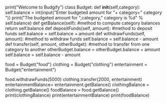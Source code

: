 print("Welcome to Budgify")
class Budget:
    def __init__(self,category):
         self.balance = int(input("Enter budgeted amount for "+ category+" category "))
         print("The budgeted amount for ",category," category is %d" % self.balance)
    def getBalance(self):                      #method to compute category balances
        return self.balance
    def depositFunds(self, amount):           #method to deposit funds
        self.balance = self.balance + amount
    def withdrawFunds(self, amount):            #method to withdraw funds
        self.balance = self.balance - amount
    def transfer(self, amount, otherBudget):    #method to transfer from one category to another
        otherBudget.balance = otherBudget.balance + amount
        self.balance = self.balance - amount


food = Budget("food")
clothing = Budget("clothing")
entertainment = Budget("entertainment")

food.withdrawFunds(5000)
clothing.transfer(2000, entertainment)
entertainmentBalance= entertainment.getBalance()
clothingBalance = clothing.getBalance()
foodBalance = food.getBalance()
print(clothingBalance)
print(entertainmentBalance)
print(foodBalance)
